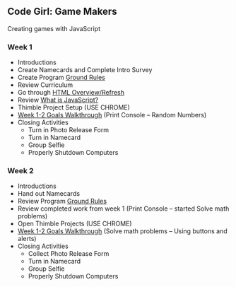 
## Code Girl: Game Makers

Creating games with JavaScript

### Week 1

* Introductions
* Create Namecards and Complete Intro Survey
* Create Program [Ground Rules](GroundRules.md)
* Review Curriculum
* Go through [HTML Overview/Refresh](HtmlRefresh.md)
* Review [What is JavaScript?](WhatIsJavaScript.md)
* Thimble Project Setup (USE CHROME)
* [Week 1-2 Goals Walkthrough](https://legit-gaming.github.io/week1/Goals.html) (Print Console – Random Numbers)
* Closing Activities
  * Turn in Photo Release Form
  * Turn in Namecard
  * Group Selfie
  * Properly Shutdown Computers

### Week 2
*	Introductions
*	Hand out Namecards
*	Review Program [Ground Rules](GroundRules.md) 
*	Review completed work from week 1 (Print Console – started Solve math problems)
*	Open Thimble Projects (USE CHROME)
*	[Week 1-2 Goals Walkthrough](https://legit-gaming.github.io/week1/Goals.html) (Solve math problems – Using buttons and alerts)
* Closing Activities
  * Collect Photo Release Form
  * Turn in Namecard
  * Group Selfie
  * Properly Shutdown Computers
